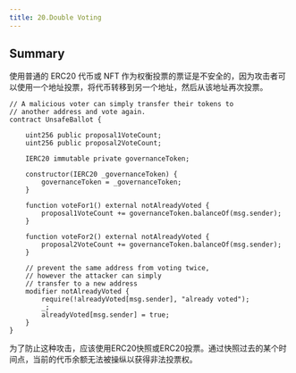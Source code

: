 ```yaml
---
title: 20.Double Voting
---
```


## Summary

使用普通的 ERC20 代币或 NFT 作为权衡投票的票证是不安全的，因为攻击者可以使用一个地址投票，将代币转移到另一个地址，然后从该地址再次投票。

```solidity
// A malicious voter can simply transfer their tokens to
// another address and vote again.
contract UnsafeBallot {

    uint256 public proposal1VoteCount;
    uint256 public proposal2VoteCount;

    IERC20 immutable private governanceToken;

    constructor(IERC20 _governanceToken) {
        governanceToken = _governanceToken;
    }
	
    function voteFor1() external notAlreadyVoted {
        proposal1VoteCount += governanceToken.balanceOf(msg.sender);
    }

    function voteFor2() external notAlreadyVoted {
        proposal2VoteCount += governanceToken.balanceOf(msg.sender);
    }

    // prevent the same address from voting twice,
    // however the attacker can simply
    // transfer to a new address
    modifier notAlreadyVoted {
        require(!alreadyVoted[msg.sender], "already voted");
        _;
        alreadyVoted[msg.sender] = true;
    }
}
```

为了防止这种攻击，应该使用ERC20快照或ERC20投票。通过快照过去的某个时间点，当前的代币余额无法被操纵以获得非法投票权。